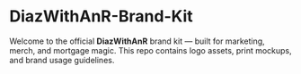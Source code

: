 # DiazWithAnR-Brand-Kit
Welcome to the official **DiazWithAnR** brand kit — built for marketing, merch, and mortgage magic. This repo contains logo assets, print mockups, and brand usage guidelines.
